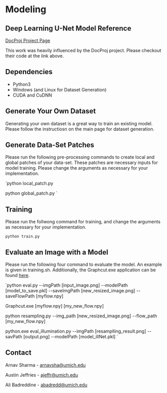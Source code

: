 # Modeling

## Deep Learning U-Net Model Reference
[DocProj Project Page](https://xiaoyu258.github.io/projects/docproj/) 

This work was heavily influenced by the DocProj project. Please checkout their code at the link above.

## Dependencies

* Python3
* Windows (and Linux for Dataset Generation)
* CUDA and CuDNN


## Generate Your Own Dataset
Generating your own dataset is a great way to train an existing model. Please follow the instructiosn on the main page for dataset generation.

## Generate Data-Set Patches 
Please run the following pre-processing commands to create local and global patches of your data-set. These patches are necessary inputs for model training. Please change the arguments as necessary for your implementation.

`python local_patch.py  

python global_patch.py `

## Training
Please run the follwong command for training, and change the arguments as necessary for your implementation.

`python train.py`

## Evaluate an Image with a Model
Please run the following four command to evaluate the model. An example is given in training.sh. Additionally, the Graphcut.exe application can be found [here](https://drive.google.com/open?id=1QI2v1oWgha0jdcVuj7mzOXpgjBULZ7Mg).

`python eval.py --imgPath [input_image.png] --modelPath [model_to_save.pkl] --saveImgPath [new_resized_image.png] --saveFlowPath [myflow.npy]

Graphcut.exe [myflow.npy] [my_new_flow.npy]

python resampling.py --img_path [new_resized_image.png] --flow_path [my_new_flow.npy]

python.exe eval_illumination.py --imgPath [resamplling_result.png] --savPath [output.png] --modelPath [model_illNet.pkl]
`



## Contact
Arnav Sharma - arnavsha@umich.edu

Austin Jeffries - ajeffr@umich.edu

Ali Badreddine - abadredd@umich.edu
